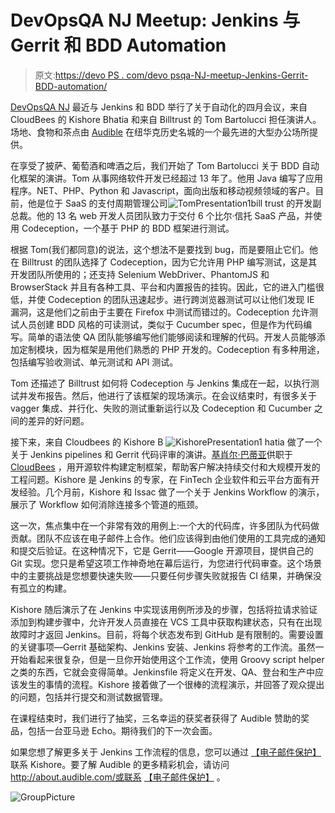 # DevOpsQA NJ Meetup: Jenkins 与 Gerrit 和 BDD Automation

> 原文:[https://devo PS . com/devo psqa-NJ-meetup-Jenkins-Gerrit-BDD-automation/](https://devops.com/devopsqa-nj-meetup-jenkins-gerrit-bdd-automation/)

[DevOpsQA NJ](https://www.meetup.com/DevOpsandAutomationNJ/) 最近与 Jenkins 和 BDD 举行了关于自动化的四月会议，来自 CloudBees 的 Kishore Bhatia 和来自 Billtrust 的 Tom Bartolucci 担任演讲人。场地、食物和茶点由 [Audible](http://www.audible.com/) 在纽华克历史名城的一个最先进的大型办公场所提供。

在享受了披萨、葡萄酒和啤酒之后，我们开始了 Tom Bartolucci 关于 BDD 自动化框架的演讲。Tom 从事网络软件开发已经超过 13 年了。他用 Java 编写了应用程序。NET、PHP、Python 和 Javascript，面向出版和移动视频领域的客户。目前，他是位于 SaaS 的支付周期管理公司![TomPresentation1](../Images/e70b2fa828e2e21aa497685e46668edd.png)bill trust 的开发副总裁。他的 13 名 web 开发人员团队致力于交付 6 个比尔·信托 SaaS 产品，并使用 Codeception，一个基于 PHP 的 BDD 框架进行测试。

根据 Tom(我们都同意)的说法，这个想法不是要找到 bug，而是要阻止它们。他在 Billtrust 的团队选择了 Codeception，因为它允许用 PHP 编写测试，这是其开发团队所使用的；还支持 Selenium WebDriver、PhantomJS 和 BrowserStack 并且有各种工具、平台和内置报告的挂钩。因此，它的进入门槛很低，并使 Codeception 的团队迅速起步。进行跨浏览器测试可以让他们发现 IE 漏洞，这是他们之前由于主要在 Firefox 中测试而错过的。Codeception 允许测试人员创建 BDD 风格的可读测试，类似于 Cucumber spec，但是作为代码编写。简单的语法使 QA 团队能够编写他们能够阅读和理解的代码。开发人员能够添加定制模块，因为框架是用他们熟悉的 PHP 开发的。Codeception 有多种用途，包括编写验收测试、单元测试和 API 测试。

Tom 还描述了 Billtrust 如何将 Codeception 与 Jenkins 集成在一起，以执行测试并发布报告。然后，他进行了该框架的现场演示。在会议结束时，有很多关于 vagger 集成、并行化、失败的测试重新运行以及 Codeception 和 Cucumber 之间的差异的好问题。

接下来，来自 Cloudbees 的 Kishore B ![KishorePresentation1](../Images/93cbb6b916cb6a2b2383fe5b7d5dcf8a.png) hatia 做了一个关于 Jenkins pipelines 和 Gerrit 代码评审的演讲。[基肖尔·巴蒂亚](https://twitter.com/BhatiaKishore)供职于 [](https://xebialabs.com/) [CloudBees](https://www.cloudbees.com/) ，用开源软件构建定制框架，帮助客户解决持续交付和大规模开发的工程问题。Kishore 是 Jenkins 的专家，在 FinTech 企业软件和云平台方面有开发经验。几个月前，Kishore 和 Issac 做了一个关于 Jenkins Workflow 的演示，展示了 Workflow 如何消除连接多个管道的瓶颈。

这一次，焦点集中在一个非常有效的用例上:一个大的代码库，许多团队为代码做贡献。团队不应该在电子邮件上合作。他们应该得到由他们使用的工具完成的通知和提交后验证。在这种情况下，它是 Gerrit——Google 开源项目，提供自己的 Git 实现。您只是希望这项工作神奇地在幕后运行，为您进行代码审查。这个场景中的主要挑战是您想要快速失败——只要任何步骤失败就报告 CI 结果，并确保没有孤立的构建。

Kishore 随后演示了在 Jenkins 中实现该用例所涉及的步骤，包括将拉请求验证添加到构建步骤中，允许开发人员直接在 VCS 工具中获取构建状态，只有在出现故障时才返回 Jenkins。目前，将每个状态发布到 GitHub 是有限制的。需要设置的关键事项—Gerrit 基础架构、Jenkins 安装、Jenkins 将参考的工作流。虽然一开始看起来很复杂，但是一旦你开始使用这个工作流，使用 Groovy script helper 之类的东西，它就会变得简单。Jenkinsfile 将定义在开发、QA、登台和生产中应该发生的事情的流程。Kishore 接着做了一个很棒的流程演示，并回答了观众提出的问题，包括并行提交和测试数据管理。

在课程结束时，我们进行了抽奖，三名幸运的获奖者获得了 Audible 赞助的奖品，包括一台亚马逊 Echo。期待我们的下一次会面。

如果您想了解更多关于 Jenkins 工作流程的信息，您可以通过 [【电子邮件保护】](/cdn-cgi/l/email-protection#0e656c666f7a676f4e6d62617b6a6c6b6b7d206d6163) 联系 Kishore。要了解 Audible 的更多精彩机会，请访问 http://about.audible.com/或联系 [【电子邮件保护】](/cdn-cgi/l/email-protection#572438393623382532173622333e353b327934383a) 。

![GroupPicture](../Images/c36be371206ab170d3bac3b6e8958fc7.png)